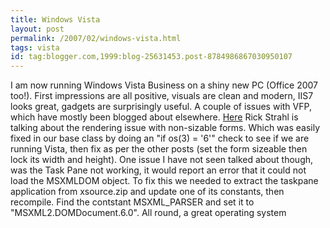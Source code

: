 ```yaml
---
title: Windows Vista
layout: post
permalink: /2007/02/windows-vista.html
tags: vista
id: tag:blogger.com,1999:blog-25631453.post-8784986867030950107
---
```


I am now running Windows Vista Business on a shiny new PC (Office 2007 too!).
First impressions are all positive, visuals are clean and modern, IIS7 looks great, gadgets are surprisingly useful.
A couple of issues with VFP, which have mostly been blogged about elsewhere.
[Here](http://www.west-wind.com/wconnect/weblog/ShowEntry.blog?id=597) Rick Strahl is talking about the rendering issue with non-sizable forms. Which was easily fixed in our base class by doing an "if os(3) = '6'" check to see if we are running Vista, then fix as per the other posts (set the form sizeable then lock its width and height).
One issue I have not seen talked about though, was the Task Pane not working, it would report an error that it could not load the MSXMLDOM object.
To fix this we needed to extract the taskpane application from xsource.zip and update one of its constants, then recompile.
Find the contstant MSXML_PARSER and set it to "MSXML2.DOMDocument.6.0".
All round, a great operating system